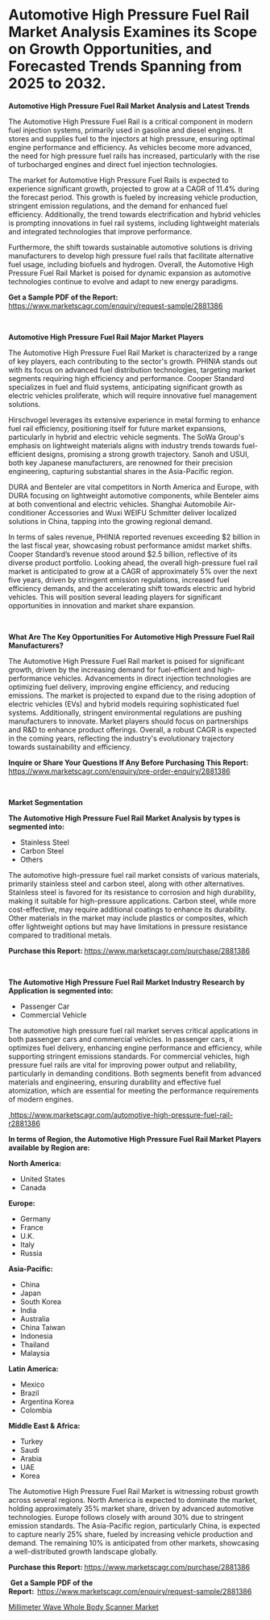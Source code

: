 <p><h1>Automotive High Pressure Fuel Rail Market Analysis Examines its Scope on Growth Opportunities, and Forecasted Trends Spanning from 2025 to 2032.</h1></p><p><strong>Automotive High Pressure Fuel Rail Market Analysis and Latest Trends</strong></p>
<p><p>The Automotive High Pressure Fuel Rail is a critical component in modern fuel injection systems, primarily used in gasoline and diesel engines. It stores and supplies fuel to the injectors at high pressure, ensuring optimal engine performance and efficiency. As vehicles become more advanced, the need for high pressure fuel rails has increased, particularly with the rise of turbocharged engines and direct fuel injection technologies.</p><p>The market for Automotive High Pressure Fuel Rails is expected to experience significant growth, projected to grow at a CAGR of 11.4% during the forecast period. This growth is fueled by increasing vehicle production, stringent emission regulations, and the demand for enhanced fuel efficiency. Additionally, the trend towards electrification and hybrid vehicles is prompting innovations in fuel rail systems, including lightweight materials and integrated technologies that improve performance.</p><p>Furthermore, the shift towards sustainable automotive solutions is driving manufacturers to develop high pressure fuel rails that facilitate alternative fuel usage, including biofuels and hydrogen. Overall, the Automotive High Pressure Fuel Rail Market is poised for dynamic expansion as automotive technologies continue to evolve and adapt to new energy paradigms.</p></p>
<p><strong>Get a Sample PDF of the Report:&nbsp;</strong> <a href="https://www.marketscagr.com/enquiry/request-sample/2881386?utm_campaign=2987&utm_medium=2&utm_source=Github&utm_content=ia&utm_term=12032025&utm_id=automotive-high-pressure-fuel-rail">https://www.marketscagr.com/enquiry/request-sample/2881386</a></p>
<p>&nbsp;</p>
<p><strong>Automotive High Pressure Fuel Rail Major Market Players</strong></p>
<p><p>The Automotive High Pressure Fuel Rail Market is characterized by a range of key players, each contributing to the sector's growth. PHINIA stands out with its focus on advanced fuel distribution technologies, targeting market segments requiring high efficiency and performance. Cooper Standard specializes in fuel and fluid systems, anticipating significant growth as electric vehicles proliferate, which will require innovative fuel management solutions.</p><p>Hirschvogel leverages its extensive experience in metal forming to enhance fuel rail efficiency, positioning itself for future market expansions, particularly in hybrid and electric vehicle segments. The SoWa Group's emphasis on lightweight materials aligns with industry trends towards fuel-efficient designs, promising a strong growth trajectory. Sanoh and USUI, both key Japanese manufacturers, are renowned for their precision engineering, capturing substantial shares in the Asia-Pacific region.</p><p>DURA and Benteler are vital competitors in North America and Europe, with DURA focusing on lightweight automotive components, while Benteler aims at both conventional and electric vehicles. Shanghai Automobile Air-conditioner Accessories and Wuxi WEIFU Schmitter deliver localized solutions in China, tapping into the growing regional demand.</p><p>In terms of sales revenue, PHINIA reported revenues exceeding $2 billion in the last fiscal year, showcasing robust performance amidst market shifts. Cooper Standard’s revenue stood around $2.5 billion, reflective of its diverse product portfolio. Looking ahead, the overall high-pressure fuel rail market is anticipated to grow at a CAGR of approximately 5% over the next five years, driven by stringent emission regulations, increased fuel efficiency demands, and the accelerating shift towards electric and hybrid vehicles. This will position several leading players for significant opportunities in innovation and market share expansion.</p></p>
<p>&nbsp;</p>
<p><strong>What Are The Key Opportunities For Automotive High Pressure Fuel Rail Manufacturers?</strong></p>
<p><p>The Automotive High Pressure Fuel Rail market is poised for significant growth, driven by the increasing demand for fuel-efficient and high-performance vehicles. Advancements in direct injection technologies are optimizing fuel delivery, improving engine efficiency, and reducing emissions. The market is projected to expand due to the rising adoption of electric vehicles (EVs) and hybrid models requiring sophisticated fuel systems. Additionally, stringent environmental regulations are pushing manufacturers to innovate. Market players should focus on partnerships and R&D to enhance product offerings. Overall, a robust CAGR is expected in the coming years, reflecting the industry's evolutionary trajectory towards sustainability and efficiency.</p></p>
<p><strong>Inquire or Share Your Questions If Any Before Purchasing This Report:</strong> <a href="https://www.marketscagr.com/enquiry/pre-order-enquiry/2881386?utm_campaign=2987&utm_medium=2&utm_source=Github&utm_content=ia&utm_term=12032025&utm_id=automotive-high-pressure-fuel-rail">https://www.marketscagr.com/enquiry/pre-order-enquiry/2881386</a></p>
<p>&nbsp;</p>
<p><strong>Market Segmentation</strong></p>
<p><strong>The Automotive High Pressure Fuel Rail Market Analysis by types is segmented into:</strong></p>
<p><ul><li>Stainless Steel</li><li>Carbon Steel</li><li>Others</li></ul></p>
<p><p>The automotive high-pressure fuel rail market consists of various materials, primarily stainless steel and carbon steel, along with other alternatives. Stainless steel is favored for its resistance to corrosion and high durability, making it suitable for high-pressure applications. Carbon steel, while more cost-effective, may require additional coatings to enhance its durability. Other materials in the market may include plastics or composites, which offer lightweight options but may have limitations in pressure resistance compared to traditional metals.</p></p>
<p><strong>Purchase this Report:&nbsp;</strong><a href="https://www.marketscagr.com/purchase/2881386?utm_campaign=2987&utm_medium=2&utm_source=Github&utm_content=ia&utm_term=12032025&utm_id=automotive-high-pressure-fuel-rail">https://www.marketscagr.com/purchase/2881386</a></p>
<p>&nbsp;</p>
<p><strong>The Automotive High Pressure Fuel Rail Market Industry Research by Application is segmented into:</strong></p>
<p><ul><li>Passenger Car</li><li>Commercial Vehicle</li></ul></p>
<p><p>The automotive high pressure fuel rail market serves critical applications in both passenger cars and commercial vehicles. In passenger cars, it optimizes fuel delivery, enhancing engine performance and efficiency, while supporting stringent emissions standards. For commercial vehicles, high pressure fuel rails are vital for improving power output and reliability, particularly in demanding conditions. Both segments benefit from advanced materials and engineering, ensuring durability and effective fuel atomization, which are essential for meeting the performance requirements of modern engines.</p></p>
<p><a href="https://www.marketscagr.com/automotive-high-pressure-fuel-rail-r2881386?utm_campaign=2987&utm_medium=2&utm_source=Github&utm_content=ia&utm_term=12032025&utm_id=automotive-high-pressure-fuel-rail">&nbsp;https://www.marketscagr.com/automotive-high-pressure-fuel-rail-r2881386</a></p>
<p><strong>In terms of Region, the Automotive High Pressure Fuel Rail Market Players available by Region are:</strong></p>
<p>
    <p> <strong> North America: </strong>
        <ul>
            <li>United States</li>
            <li>Canada</li>
        </ul>
        </p> 
    <p> <strong> Europe: </strong>
        <ul>
            <li>Germany</li>
            <li>France</li>
            <li>U.K.</li>
            <li>Italy</li>
            <li>Russia</li>
        </ul>
        </p> 
    <p> <strong> Asia-Pacific: </strong>
        <ul>
            <li>China</li>
            <li>Japan</li>
            <li>South Korea</li>
            <li>India</li>
            <li>Australia</li>
            <li>China Taiwan</li>
            <li>Indonesia</li>
            <li>Thailand</li>
            <li>Malaysia</li>
        </ul>
        </p> 
    <p> <strong> Latin America: </strong>
        <ul>
            <li>Mexico</li>
            <li>Brazil</li>
            <li>Argentina Korea</li>
            <li>Colombia</li>
        </ul>
        </p> 
    <p> <strong> Middle East & Africa: </strong>
        <ul>
            <li>Turkey</li>
            <li>Saudi</li>
            <li>Arabia</li>
            <li>UAE</li>
            <li>Korea</li>
        </ul>
    </p>
    </p>
<p><p>The Automotive High Pressure Fuel Rail Market is witnessing robust growth across several regions. North America is expected to dominate the market, holding approximately 35% market share, driven by advanced automotive technologies. Europe follows closely with around 30% due to stringent emission standards. The Asia-Pacific region, particularly China, is expected to capture nearly 25% share, fueled by increasing vehicle production and demand. The remaining 10% is anticipated from other markets, showcasing a well-distributed growth landscape globally.</p></p>
<p><strong>Purchase this Report: </strong><a href="https://www.marketscagr.com/purchase/2881386?utm_campaign=2987&utm_medium=2&utm_source=Github&utm_content=ia&utm_term=12032025&utm_id=automotive-high-pressure-fuel-rail">https://www.marketscagr.com/purchase/2881386</a></p>
<p>&nbsp;<strong>Get a Sample PDF of the Report:&nbsp;&nbsp;</strong><a href="https://www.marketscagr.com/enquiry/request-sample/2881386?utm_campaign=2987&utm_medium=2&utm_source=Github&utm_content=ia&utm_term=12032025&utm_id=automotive-high-pressure-fuel-rail">https://www.marketscagr.com/enquiry/request-sample/2881386</a></p>
<p><strong></strong></p>
<p><p><a href="https://github.com/jaquelynhasenaue8/Market-Research-Report-List-1/blob/main/millimeter-wave-whole-body-scanner-market.md?utm_campaign=2987&utm_medium=2&utm_source=Github&utm_content=ia&utm_term=12032025&utm_id=automotive-high-pressure-fuel-rail">Millimeter Wave Whole Body Scanner Market</a></p></p>